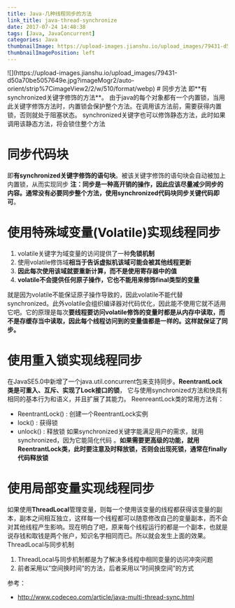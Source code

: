 ```yaml
---
title: Java-几种线程同步的方法
link_title: java-thread-synchronize
date: 2017-07-24 14:48:38
tags: [Java, JavaConcurrent]
categories: Java
thumbnailImage: https://upload-images.jianshu.io/upload_images/79431-d50a70be5057649e.jpg?imageMogr2/auto-orient/strip%7CimageView2/2/w/510/format/webp	
thumbnailImagePosition: left
---
```

<span/>
<!-- more -->
![](https://upload-images.jianshu.io/upload_images/79431-d50a70be5057649e.jpg?imageMogr2/auto-orient/strip%7CimageView2/2/w/510/format/webp)
<!-- toc -->
# 同步方法
即**有synchronized关键字修饰的方法**。 由于java的每个对象都有一个内置锁，当用此关键字修饰方法时，内置锁会保护整个方法。在调用该方法前，需要获得内置锁，否则就处于阻塞状态。
synchronized关键字也可以修饰静态方法，此时如果调用该静态方法，将会锁住整个方法

# 同步代码块
即**有synchronized关键字修饰的语句块**。被该关键字修饰的语句块会自动被加上内置锁，从而实现同步
**注：同步是一种高开销的操作，因此应该尽量减少同步的内容。通常没有必要同步整个方法，使用synchronized代码块同步关键代码即可**。

# 使用特殊域变量(Volatile)实现线程同步
1. volatile关键字为域变量的访问提供了一种**免锁机制**
2. 使用volatile修饰域**相当于告诉虚拟机该域可能会被其他线程更新**
3. **因此每次使用该域就要重新计算，而不是使用寄存器中的值**
4. **volatile不会提供任何原子操作，它也不能用来修饰final类型的变量**

就是因为volatile不能保证原子操作导致的，因此volatile不能代替synchronized。此外volatile会组织编译器对代码优化，因此能不使用它就不适用它吧。它的原理是每次**要线程要访问volatile修饰的变量时都是从内存中读取，而不是存缓存当中读取，因此每个线程访问到的变量值都是一样的。这样就保证了同步。**

# 使用重入锁实现线程同步
在JavaSE5.0中新增了一个java.util.concurrent包来支持同步。**ReentrantLock类是可重入、互斥、实现了Lock接口的锁**， 它与使用synchronized方法和快具有相同的基本行为和语义，并且扩展了其能力。
ReenreantLock类的常用方法有：
- ReentrantLock() : 创建一个ReentrantLock实例
- lock() : 获得锁
- unlock() : 释放锁
如果synchronized关键字能满足用户的需求，就用synchronized，因为它能简化代码 。**如果需要更高级的功能，就用ReentrantLock类，此时要注意及时释放锁，否则会出现死锁，通常在finally代码释放锁**

# 使用局部变量实现线程同步
如果使用**ThreadLocal**管理变量，则每一个使用该变量的线程都获得该变量的副本，副本之间相互独立，这样每一个线程都可以随意修改自己的变量副本，而不会对其他线程产生影响。现在明白了吧，原来每个线程运行的都是一个副本，也就是说存钱和取钱是两个账户，知识名字相同而已。所以就会发生上面的效果。
ThreadLocal与同步机制
1. ThreadLocal与同步机制都是为了解决多线程中相同变量的访问冲突问题
2. 前者采用以”空间换时间”的方法，后者采用以”时间换空间”的方式

参考：
- http://www.codeceo.com/article/java-multi-thread-sync.html
